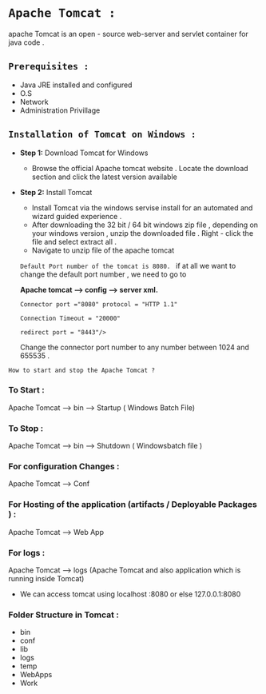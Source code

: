 # `Apache Tomcat :`
 apache Tomcat is an open - source web-server and servlet container for java code .

 ## `Prerequisites :`
  * Java JRE installed and configured 
  * O.S
  * Network
  * Administration Privillage

## `Installation of Tomcat on Windows :`

* **Step 1:** Download  Tomcat for Windows
   * Browse the official Apache tomcat website . Locate the download section and click the latest version available
* **Step 2:** Install Tomcat
   * Install  Tomcat via the windows servise install for an automated and wizard guided experience .
   * After downloading the 32 bit / 64 bit windows zip file , depending on your windows version , unzip the downloaded file . Right - click the file and select extract all .
   * Navigate to unzip file of the apache tomcat


  `Default Port number of the tomcat is 8080. ` if at all we want to change the default port number , we need to go to 
  
  **Apache tomcat --> config --> server xml.**
   
      Connector port ="8080" protocol = "HTTP 1.1"
   
      Connection Timeout = "20000"
   
      redirect port = "8443"/>
    
    Change the connector port number to any number between 1024 and 655535 .

`How to start and stop the Apache Tomcat ?`
 
 ### To Start :
 
 Apache Tomcat --> bin --> Startup ( Windows Batch File) 

 ### To Stop :

 Apache Tomcat --> bin --> Shutdown ( Windowsbatch file )

 ### For configuration Changes :

 Apache Tomcat --> Conf

 ### For Hosting of the application (artifacts / Deployable Packages ) :

 Apache Tomcat --> Web App

 ### For logs :

Apache Tomcat --> logs (Apache Tomcat and also application which is running inside Tomcat)

* We can access tomcat using localhost :8080 or else 127.0.0.1:8080

### Folder Structure in Tomcat :
* bin
* conf
* lib
* logs
* temp
* WebApps
* Work